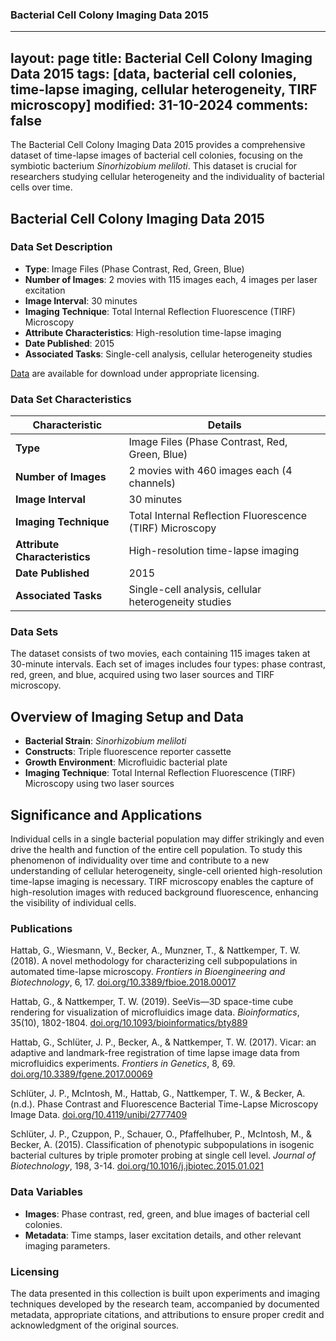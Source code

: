 ### Bacterial Cell Colony Imaging Data 2015

---
layout: page
title: Bacterial Cell Colony Imaging Data 2015
tags: [data, bacterial cell colonies, time-lapse imaging, cellular heterogeneity, TIRF microscopy]
modified: 31-10-2024
comments: false
---

The Bacterial Cell Colony Imaging Data 2015 provides a comprehensive dataset of time-lapse images of bacterial cell colonies, focusing on the symbiotic bacterium *Sinorhizobium meliloti*. This dataset is crucial for researchers studying cellular heterogeneity and the individuality of bacterial cells over time.

## Bacterial Cell Colony Imaging Data 2015

### Data Set Description

- **Type**: Image Files (Phase Contrast, Red, Green, Blue)
- **Number of Images**: 2 movies with 115 images each, 4 images per laser excitation
- **Image Interval**: 30 minutes
- **Imaging Technique**: Total Internal Reflection Fluorescence (TIRF) Microscopy
- **Attribute Characteristics**: High-resolution time-lapse imaging
- **Date Published**: 2015
- **Associated Tasks**: Single-cell analysis, cellular heterogeneity studies

[Data](#) are available for download under appropriate licensing.

### Data Set Characteristics

| Characteristic               | Details                    |
|------------------------------|----------------------------|
| **Type**                     | Image Files (Phase Contrast, Red, Green, Blue) |
| **Number of Images**         | 2 movies with 460 images each (4 channels) |
| **Image Interval**           | 30 minutes                 |
| **Imaging Technique**        | Total Internal Reflection Fluorescence (TIRF) Microscopy |
| **Attribute Characteristics**| High-resolution time-lapse imaging |
| **Date Published**           | 2015                       |
| **Associated Tasks**         | Single-cell analysis, cellular heterogeneity studies |

### Data Sets

The dataset consists of two movies, each containing 115 images taken at 30-minute intervals. Each set of images includes four types: phase contrast, red, green, and blue, acquired using two laser sources and TIRF microscopy.

## Overview of Imaging Setup and Data

- **Bacterial Strain**: *Sinorhizobium meliloti*
- **Constructs**: Triple fluorescence reporter cassette
- **Growth Environment**: Microfluidic bacterial plate
- **Imaging Technique**: Total Internal Reflection Fluorescence (TIRF) Microscopy using two laser sources

## Significance and Applications

Individual cells in a single bacterial population may differ strikingly and even drive the health and function of the entire cell population. To study this phenomenon of individuality over time and contribute to a new understanding of cellular heterogeneity, single-cell oriented high-resolution time-lapse imaging is necessary. TIRF microscopy enables the capture of high-resolution images with reduced background fluorescence, enhancing the visibility of individual cells.

### Publications

Hattab, G., Wiesmann, V., Becker, A., Munzner, T., & Nattkemper, T. W. (2018). A novel methodology for characterizing cell subpopulations in automated time-lapse microscopy. *Frontiers in Bioengineering and Biotechnology*, 6, 17.
[doi.org/10.3389/fbioe.2018.00017](https://doi.org/10.3389/fbioe.2018.00017)
<br/>

Hattab, G., & Nattkemper, T. W. (2019). SeeVis—3D space-time cube rendering for visualization of microfluidics image data. *Bioinformatics*, 35(10), 1802-1804.
[doi.org/10.1093/bioinformatics/bty889](https://doi.org/10.1093/bioinformatics/bty889)
<br/>

Hattab, G., Schlüter, J. P., Becker, A., & Nattkemper, T. W. (2017). Vicar: an adaptive and landmark-free registration of time lapse image data from microfluidics experiments. *Frontiers in Genetics*, 8, 69.
[doi.org/10.3389/fgene.2017.00069](https://doi.org/10.3389/fgene.2017.00069)
<br/>

Schlüter, J. P., McIntosh, M., Hattab, G., Nattkemper, T. W., & Becker, A. (n.d.). Phase Contrast and Fluorescence Bacterial Time-Lapse Microscopy Image Data.
[doi.org/10.4119/unibi/2777409](https://doi.org/10.4119/unibi/2777409)
<br/>

Schlüter, J. P., Czuppon, P., Schauer, O., Pfaffelhuber, P., McIntosh, M., & Becker, A. (2015). Classification of phenotypic subpopulations in isogenic bacterial cultures by triple promoter probing at single cell level. *Journal of Biotechnology*, 198, 3-14.
[doi.org/10.1016/j.jbiotec.2015.01.021](https://doi.org/10.1016/j.jbiotec.2015.01.021)

### Data Variables

- **Images**: Phase contrast, red, green, and blue images of bacterial cell colonies.
- **Metadata**: Time stamps, laser excitation details, and other relevant imaging parameters.

### Licensing

The data presented in this collection is built upon experiments and imaging techniques developed by the research team, accompanied by documented metadata, appropriate citations, and attributions to ensure proper credit and acknowledgment of the original sources.
